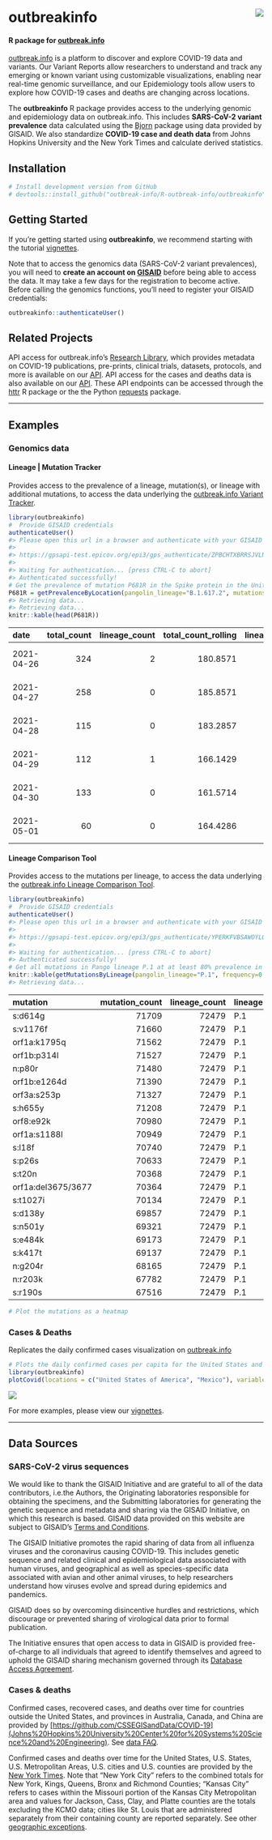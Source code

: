 
<!-- README.md is generated from README.Rmd. Please edit that file -->

# outbreakinfo <img src="man/figures/logo.png" align="right" />

#### R package for [outbreak.info](https://outbreak.info)

[outbreak.info](https://outbreak.info) is a platform to discover and
explore COVID-19 data and variants. Our Variant Reports allow
researchers to understand and track any emerging or known variant using
customizable visualizations, enabling near real-time genomic
surveillance, and our Epidemiology tools allow users to explore how
COVID-19 cases and deaths are changing across locations.

The **outbreakinfo** R package provides access to the underlying genomic
and epidemiology data on outbreak.info. This includes **SARS-CoV-2
variant prevalence** data calculated using the
[Bjorn](https://github.com/andersen-lab/bjorn/) package using data
provided by GISAID. We also standardize **COVID-19 case and death data**
from Johns Hopkins University and the New York Times and calculate
derived statistics.

## Installation

``` r
# Install development version from GitHub
# devtools::install_github("outbreak-info/R-outbreak-info/outbreakinfo")
```

## Getting Started

If you’re getting started using **outbreakinfo**, we recommend starting
with the tutorial
[vignettes](https://outbreak-info.github.io/R-outbreak-info/docs/articles/index.html).

Note that to access the genomics data (SARS-CoV-2 variant prevalences),
you will need to **create an account on
[GISAID](https://www.gisaid.org/registration/register/)** before being
able to access the data. It may take a few days for the registration to
become active. Before calling the genomics functions, you’ll need to
register your GISAID credentials:

``` r
outbreakinfo::authenticateUser()
```

## Related Projects

API access for outbreak.info’s [Research
Library](https://outbreak.info/resources), which provides metadata on
COVID-19 publications, pre-prints, clinical trials, datasets, protocols,
and more is available on our
[API](https://api.outbreak.info/try/resources). API access for the cases
and deaths data is also available on our
[API](https://api.outbreak.info/try/covid19). These API endpoints can be
accessed through the [httr](https://httr.r-lib.org/) R package or the
the Python [requests](https://docs.python-requests.org/en/latest/)
package.

-----

## Examples

### Genomics data

#### Lineage | Mutation Tracker

Provides access to the prevalence of a lineage, mutation(s), or lineage
with additional mutations, to access the data underlying the
[outbreak.info Variant
Tracker](https://outbreak.info/situation-reports?muts=S%3AP681R).

``` r
library(outbreakinfo)
#  Provide GISAID credentials
authenticateUser()
#> Please open this url in a browser and authenticate with your GISAID credentials.
#> 
#> https://gpsapi-test.epicov.org/epi3/gps_authenticate/ZPBCHTXBRRSJVLNFWPEXBLBCUDGJQWDQVEOXTIRRDZPSLUDHEIYESOCUXIMBRVOBERKBEZVGGCEVVHGTRTWXQVMNOAKGXATAOYGKIFXKDPBEOHIOSFSSWKTWRQPMFQSO
#> 
#> Waiting for authentication... [press CTRL-C to abort]
#> Authenticated successfully!
# Get the prevalence of mutation P681R in the Spike protein in the United States over time.
P681R = getPrevalenceByLocation(pangolin_lineage="B.1.617.2", mutations = c("S:P681R"), location = "Brazil")
#> Retrieving data... 
#> Retrieving data...
knitr::kable(head(P681R))
```

| date       | total\_count | lineage\_count | total\_count\_rolling | lineage\_count\_rolling | proportion | proportion\_ci\_lower | proportion\_ci\_upper | query\_key                |
| :--------- | -----------: | -------------: | --------------------: | ----------------------: | ---------: | --------------------: | --------------------: | :------------------------ |
| 2021-04-26 |          324 |              2 |              180.8571 |               0.2857143 |  0.0015798 |               2.7e-06 |             0.0137634 | (B.1.617.2) AND (S:P681R) |
| 2021-04-27 |          258 |              0 |              185.8571 |               0.2857143 |  0.0015373 |               2.6e-06 |             0.0133964 | (B.1.617.2) AND (S:P681R) |
| 2021-04-28 |          115 |              0 |              183.2857 |               0.2857143 |  0.0015588 |               2.7e-06 |             0.0136142 | (B.1.617.2) AND (S:P681R) |
| 2021-04-29 |          112 |              1 |              166.1429 |               0.4285714 |  0.0025795 |               3.0e-06 |             0.0149958 | (B.1.617.2) AND (S:P681R) |
| 2021-04-30 |          133 |              0 |              161.5714 |               0.4285714 |  0.0026525 |               3.0e-06 |             0.0153627 | (B.1.617.2) AND (S:P681R) |
| 2021-05-01 |           60 |              0 |              164.4286 |               0.4285714 |  0.0026064 |               3.0e-06 |             0.0151770 | (B.1.617.2) AND (S:P681R) |

#### Lineage Comparison Tool

Provides access to the mutations per lineage, to access the data
underlying the [outbreak.info Lineage Comparison
Tool](https://outbreak.info/compare-lineages?pango=P.1&gene=ORF1a&gene=ORF1b&gene=S&gene=E&gene=ORF3a&gene=M&gene=ORF10&gene=N&gene=ORF8&gene=ORF7b&gene=ORF7a&gene=ORF6&threshold=80&dark=true).

``` r
library(outbreakinfo)
#  Provide GISAID credentials
authenticateUser()
#> Please open this url in a browser and authenticate with your GISAID credentials.
#> 
#> https://gpsapi-test.epicov.org/epi3/gps_authenticate/YPERKFVBSAWOYLQNYJMZCIJVUEHGEWAGEFBRUXFCXXWFHPLCIRJGIQHAVVALFAYITKKFIKABOYOODDFXJVQWUVEOQJLRCTLDPZHCNWWUHPVLIOLLDKQWRQYOOERYSIQI
#> 
#> Waiting for authentication... [press CTRL-C to abort]
#> Authenticated successfully!
# Get all mutations in Pango lineage P.1 at at least 80% prevalence in all P.1 sequences.
knitr::kable(getMutationsByLineage(pangolin_lineage="P.1", frequency=0.8))
#> Retrieving data...
```

| mutation           | mutation\_count | lineage\_count | lineage | gene  | ref\_aa            | alt\_aa      | codon\_num | codon\_end | type         | prevalence | change\_length\_nt | query\_key |
| :----------------- | --------------: | -------------: | :------ | :---- | :----------------- | :----------- | ---------: | :--------- | :----------- | ---------: | :----------------- | :--------- |
| s:d614g            |           71709 |          72479 | P.1     | S     | D                  | G            |        614 | None       | substitution |  0.9893762 | None               | P.1        |
| s:v1176f           |           71660 |          72479 | P.1     | S     | V                  | F            |       1176 | None       | substitution |  0.9887002 | None               | P.1        |
| orf1a:k1795q       |           71562 |          72479 | P.1     | ORF1a | K                  | Q            |       1795 | None       | substitution |  0.9873481 | None               | P.1        |
| orf1b:p314l        |           71527 |          72479 | P.1     | ORF1b | P                  | L            |        314 | None       | substitution |  0.9868652 | None               | P.1        |
| n:p80r             |           71480 |          72479 | P.1     | N     | P                  | R            |         80 | None       | substitution |  0.9862167 | None               | P.1        |
| orf1b:e1264d       |           71390 |          72479 | P.1     | ORF1b | E                  | D            |       1264 | None       | substitution |  0.9849750 | None               | P.1        |
| orf3a:s253p        |           71327 |          72479 | P.1     | ORF3a | S                  | P            |        253 | None       | substitution |  0.9841057 | None               | P.1        |
| s:h655y            |           71208 |          72479 | P.1     | S     | H                  | Y            |        655 | None       | substitution |  0.9824639 | None               | P.1        |
| orf8:e92k          |           70980 |          72479 | P.1     | ORF8  | E                  | K            |         92 | None       | substitution |  0.9793181 | None               | P.1        |
| orf1a:s1188l       |           70949 |          72479 | P.1     | ORF1a | S                  | L            |       1188 | None       | substitution |  0.9788904 | None               | P.1        |
| s:l18f             |           70740 |          72479 | P.1     | S     | L                  | F            |         18 | None       | substitution |  0.9760068 | None               | P.1        |
| s:p26s             |           70633 |          72479 | P.1     | S     | P                  | S            |         26 | None       | substitution |  0.9745306 | None               | P.1        |
| s:t20n             |           70368 |          72479 | P.1     | S     | T                  | N            |         20 | None       | substitution |  0.9708743 | None               | P.1        |
| orf1a:del3675/3677 |           70364 |          72479 | P.1     | ORF1a | ORF1A:DEL3675/3677 | DEL3675/3677 |       3675 | 3677       | deletion     |  0.9708191 | 9                  | P.1        |
| s:t1027i           |           70134 |          72479 | P.1     | S     | T                  | I            |       1027 | None       | substitution |  0.9676458 | None               | P.1        |
| s:d138y            |           69857 |          72479 | P.1     | S     | D                  | Y            |        138 | None       | substitution |  0.9638240 | None               | P.1        |
| s:n501y            |           69321 |          72479 | P.1     | S     | N                  | Y            |        501 | None       | substitution |  0.9564288 | None               | P.1        |
| s:e484k            |           69173 |          72479 | P.1     | S     | E                  | K            |        484 | None       | substitution |  0.9543868 | None               | P.1        |
| s:k417t            |           69137 |          72479 | P.1     | S     | K                  | T            |        417 | None       | substitution |  0.9538901 | None               | P.1        |
| n:g204r            |           68165 |          72479 | P.1     | N     | G                  | R            |        204 | None       | substitution |  0.9404793 | None               | P.1        |
| n:r203k            |           67782 |          72479 | P.1     | N     | R                  | K            |        203 | None       | substitution |  0.9351950 | None               | P.1        |
| s:r190s            |           67516 |          72479 | P.1     | S     | R                  | S            |        190 | None       | substitution |  0.9315250 | None               | P.1        |

``` r
# Plot the mutations as a heatmap
```

### Cases & Deaths

Replicates the daily confirmed cases visualization on
[outbreak.info](https://outbreak.info/epidemiology?location=USA%3BMEX&log=false&variable=confirmed_rolling&xVariable=date&fixedY=false&percapita=true)

``` r
# Plots the daily confirmed cases per capita for the United States and Mexico.
library(outbreakinfo)
plotCovid(locations = c("United States of America", "Mexico"), variable = "confirmed_rolling_per_100k")
```

![](man/figures/daily_cases-1.png)<!-- -->

For more examples, please view our
[vignettes](https://outbreak-info.github.io/R-outbreak-info/docs/articles/index.html).

-----

## Data Sources

### SARS-CoV-2 virus sequences

We would like to thank the GISAID Initiative and are grateful to all of
the data contributors, i.e.the Authors, the Originating laboratories
responsible for obtaining the specimens, and the Submitting laboratories
for generating the genetic sequence and metadata and sharing via the
GISAID Initiative, on which this research is based. GISAID data provided
on this website are subject to GISAID’s [Terms and
Conditions](https://www.gisaid.org/registration/terms-of-use/).

The GISAID Initiative promotes the rapid sharing of data from all
influenza viruses and the coronavirus causing COVID-19. This includes
genetic sequence and related clinical and epidemiological data
associated with human viruses, and geographical as well as
species-specific data associated with avian and other animal viruses, to
help researchers understand how viruses evolve and spread during
epidemics and pandemics.

GISAID does so by overcoming disincentive hurdles and restrictions,
which discourage or prevented sharing of virological data prior to
formal publication.

The Initiative ensures that open access to data in GISAID is provided
free-of-charge to all individuals that agreed to identify themselves and
agreed to uphold the GISAID sharing mechanism governed through its
[Database Access
Agreement](https://www.gisaid.org/registration/terms-of-use/).

### Cases & deaths

Confirmed cases, recovered cases, and deaths over time for countries
outside the United States, and provinces in Australia, Canada, and China
are provided by
[https://github.com/CSSEGISandData/COVID-19](Johns%20Hopkins%20University%20Center%20for%20Systems%20Science%20and%20Engineering).
See [data
FAQ](https://systems.jhu.edu/research/public-health/2019-ncov-map-faqs/).

Confirmed cases and deaths over time for the United States, U.S. States,
U.S. Metropolitan Areas, U.S. cities and U.S. counties are provided by
the [New York Times](https://github.com/nytimes/covid-19-data). Note
that “New York City” refers to the combined totals for New York, Kings,
Queens, Bronx and Richmond Counties; “Kansas City” refers to cases
within the Missouri portion of the Kansas City Metropolitan area and
values for Jackson, Cass, Clay, and Platte counties are the totals
excluding the KCMO data; cities like St. Louis that are administered
separately from their containing county are reported separately. See
other [geographic
exceptions](https://github.com/nytimes/covid-19-data#geographic-exceptions).
